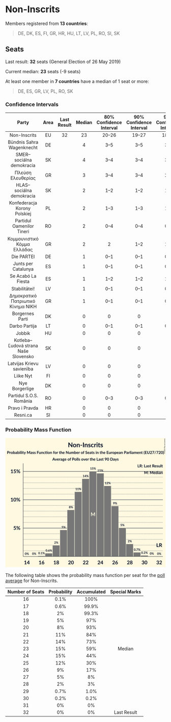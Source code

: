 # Non-Inscrits

Members registered from **13 countries**:

> DE, DK, ES, FI, GR, HR, HU, LT, LV, PL, RO, SI, SK

## Seats

Last result: **32** seats (General Election of 26 May 2019)

Current median: **23** seats (-9 seats)

At least one member in **7 countries** have a median of 1 seat or more:

> DE, ES, GR, LV, PL, RO, SK

### Confidence Intervals

| Party | Area | Last Result | Median | 80% Confidence Interval | 90% Confidence Interval | 95% Confidence Interval | 99% Confidence Interval |
|:-----:|:----:|:-----------:|:------:|:-----------------------:|:-----------------------:|:-----------------------:|:-----------------------:|
| Non-Inscrits | EU | 32 | 23 | 20–26 | 19–27 | 18–28 | 17–29 |
| Bündnis Sahra Wagenknecht | DE | | 4 | 3–5 | 3–5 | 3–6 | 2–6 |
| SMER–sociálna demokracia | SK | | 4 | 3–4 | 3–4 | 3–5 | 3–5 |
| Πλεύση Ελευθερίας | GR | | 3 | 3–4 | 3–4 | 2–4 | 2–4 |
| HLAS–sociálna demokracia | SK | | 2 | 1–2 | 1–2 | 1–3 | 1–3 |
| Konfederacja Korony Polskiej | PL | | 2 | 1–3 | 1–3 | 1–3 | 1–4 |
| Partidul Oamenilor Tineri | RO | | 2 | 0–4 | 0–4 | 0–4 | 0–4 |
| Κομμουνιστικό Κόμμα Ελλάδας | GR | | 2 | 2 | 1–2 | 1–2 | 1–3 |
| Die PARTEI | DE | | 1 | 0–1 | 0–1 | 0–1 | 0–1 |
| Junts per Catalunya | ES | | 1 | 0–1 | 0–1 | 0–2 | 0–2 |
| Se Acabó La Fiesta | ES | | 1 | 1–2 | 1–2 | 1–2 | 0–2 |
| Stabilitātei! | LV | | 1 | 0–1 | 0–1 | 0–1 | 0–1 |
| Δημοκρατικό Πατριωτικό Κίνημα ΝΙΚΗ | GR | | 1 | 0–1 | 0–1 | 0–1 | 0–1 |
| Borgernes Parti | DK | | 0 | 0 | 0 | 0 | 0 |
| Darbo Partija | LT | | 0 | 0–1 | 0–1 | 0–1 | 0–1 |
| Jobbik | HU | | 0 | 0 | 0 | 0 | 0 |
| Kotleba–Ľudová strana Naše Slovensko | SK | | 0 | 0 | 0 | 0 | 0 |
| Latvijas Krievu savienība | LV | | 0 | 0 | 0 | 0 | 0 |
| Liike Nyt | FI | | 0 | 0 | 0 | 0 | 0 |
| Nye Borgerlige | DK | | 0 | 0 | 0 | 0 | 0 |
| Partidul S.O.S. România | RO | | 0 | 0–3 | 0–3 | 0–3 | 0–3 |
| Pravo i Pravda | HR | | 0 | 0 | 0 | 0 | 0 |
| Resni.ca | SI | | 0 | 0 | 0 | 0 | 0–1 |

### Probability Mass Function

![Graph with seats probability mass function not yet produced](average-2025-05-31-seats-pmf-non-inscrits.png "Seats Probability Mass Function")

The following table shows the probability mass function per seat for the [poll average](average-2025-05-31.html) for Non-Inscrits.

| Number of Seats | Probability | Accumulated | Special Marks |
|:---------------:|:-----------:|:-----------:|:-------------:|
| 16 | 0.1% | 100% |  |
| 17 | 0.6% | 99.9% |  |
| 18 | 2% | 99.3% |  |
| 19 | 5% | 97% |  |
| 20 | 8% | 93% |  |
| 21 | 11% | 84% |  |
| 22 | 14% | 73% |  |
| 23 | 15% | 59% | Median |
| 24 | 15% | 44% |  |
| 25 | 12% | 30% |  |
| 26 | 9% | 17% |  |
| 27 | 5% | 8% |  |
| 28 | 2% | 3% |  |
| 29 | 0.7% | 1.0% |  |
| 30 | 0.2% | 0.2% |  |
| 31 | 0% | 0% |  |
| 32 | 0% | 0% | Last Result |


